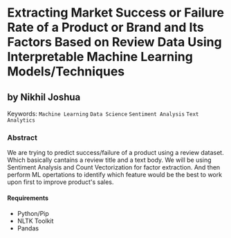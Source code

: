 # Extracting Market Success or Failure Rate of a Product or Brand and Its Factors Based on Review Data Using Interpretable Machine Learning Models/Techniques
## by Nikhil Joshua

Keywords: `Machine Learning` `Data Science` `Sentiment Analysis` `Text Analytics`

### Abstract
We are trying to predict success/failure of a product using a review dataset. Which basically cantains a review title and a text body. We will be using Sentiment Analysis and Count Vectorization for factor extraction. And then perform ML opertations to identify which feature would be the best to work upon first to improve product's sales.

#### Requirements

- Python/Pip
- NLTK Toolkit
- Pandas